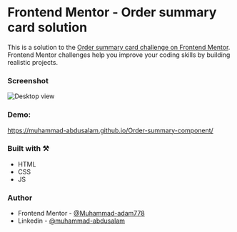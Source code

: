 # Frontend Mentor - Order summary card solution

This is a solution to the [Order summary card challenge on Frontend Mentor](https://www.frontendmentor.io/challenges/order-summary-component-QlPmajDUj). Frontend Mentor challenges help you improve your coding skills by building realistic projects.

### Screenshot

![Desktop view](/screenshots/img-1.png)

### Demo: 
https://muhammad-abdusalam.github.io/Order-summary-component/

### Built with ⚒️

- HTML
- CSS
- JS

### Author

- Frontend Mentor - [@Muhammad-adam778](https://www.frontendmentor.io/profile/Muhammad-adam778)
- Linkedin - [@muhammad-abdusalam](https://www.linkedin.com/in/muhammad-abdusalam)




